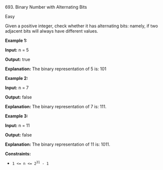693\. Binary Number with Alternating Bits

Easy

Given a positive integer, check whether it has alternating bits: namely, if two adjacent bits will always have different values.

**Example 1:**

**Input:** n = 5

**Output:** true

**Explanation:** The binary representation of 5 is: 101

**Example 2:**

**Input:** n = 7

**Output:** false

**Explanation:** The binary representation of 7 is: 111.

**Example 3:**

**Input:** n = 11

**Output:** false

**Explanation:** The binary representation of 11 is: 1011.

**Constraints:**

*   <code>1 <= n <= 2<sup>31</sup> - 1</code>